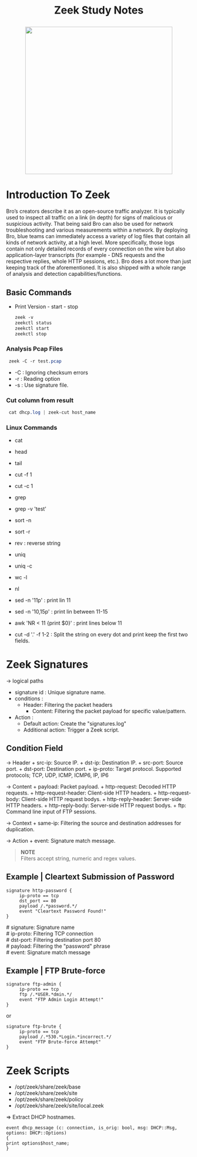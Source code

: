 <h1 align="center">Zeek Study Notes<p>
  
<p align="center">
<img src="https://netquestcorp.com/wp-content/uploads/2022/02/Zeek-Featured.png" height=400 >
</p>
  
# Introduction To Zeek
Bro’s creators describe it as an open-source traffic analyzer. It is typically used to inspect all traffic on a link (in depth) for signs of malicious or suspicious activity.
That being said Bro can also be used for network troubleshooting and various measurements within a network.
By deploying Bro, blue teams can immediately access a variety of log files that contain all kinds of network activity, at a high level. More specifically, those logs contain not only detailed records of every connection on the wire but also application-layer transcripts (for example - DNS requests and the respective replies, whole HTTP sessions, etc.). Bro does a lot more than just keeping track of the aforementioned.
It is also shipped with a whole range of analysis and detection capabilities/functions. 

## Basic Commands

+ Print Version - start - stop
  ```CSS
  zeek -v
  zeekctl status
  zeekctl start 
  zeekctl stop
  ```
### Analysis Pcap Files
```css
 zeek -C -r test.pcap
```
+ -C :  Ignoring checksum errors
+ -r :  Reading option
+ -s : Use signature file. 

### Cut column from result
```css
 cat dhcp.log | zeek-cut host_name
```



### Linux Commands

- cat
- head
- tail
- cut -f 1
- cut -c 1
- grep
- grep -v 'test'
- sort -n
- sort -r
- rev		: reverse string 
- uniq
- uniq -c 
- wc -l
- nl
- sed -n '11p' 		: print lin 11
- sed -n '10,15p' 	: print lin between 11-15
- awk 'NR < 11 {print $0}' : print lines below 11

- cut -d '.' -f 1-2	: 	Split the string on every dot and print keep the first two fields.




# Zeek Signatures

-> logical paths

- signature id :  Unique signature name.
- conditions :
  + Header: Filtering the packet headers
	+ Content: Filtering the packet payload for specific value/pattern.
- Action : 
	+ Default action: Create the "signatures.log" 
	+ Additional action: Trigger a Zeek script.



## Condition Field

-> Header
	+ src-ip: Source IP.
	+ dst-ip: Destination IP.
	+ src-port: Source port.
	+ dst-port: Destination port.
	+ ip-proto: Target protocol. Supported protocols; TCP, UDP, ICMP, ICMP6, IP, IP6

-> Content
	+ payload: Packet payload.
	+ http-request: Decoded HTTP requests.
	+ http-request-header: Client-side HTTP headers.
	+ http-request-body: Client-side HTTP request bodys.
	+ http-reply-header: Server-side HTTP headers.
	+ http-reply-body: Server-side HTTP request bodys.
	+ ftp: Command line input of FTP sessions.

-> Context
	+ same-ip: Filtering the source and destination addresses for duplication.

-> Action
	+ event: Signature match message.

>**NOTE**	
> Filters accept string, numeric and regex values.





## Example | Cleartext Submission of Password

```zeek
signature http-password {
     ip-proto == tcp
     dst_port == 80
     payload /.*password.*/
     event "Cleartext Password Found!"
}
```
\# signature: Signature name <br />
\# ip-proto: Filtering TCP connection <br />
\# dst-port: Filtering destination port 80 <br />
\# payload: Filtering the "password" phrase <br />
\# event: Signature match message <br />



## Example | FTP Brute-force

```zeek
signature ftp-admin {
     ip-proto == tcp
     ftp /.*USER.*dmin.*/
     event "FTP Admin Login Attempt!"
}
```

or
```zeek
signature ftp-brute {
     ip-proto == tcp
     payload /.*530.*Login.*incorrect.*/
     event "FTP Brute-force Attempt"
}
```



# Zeek Scripts

- /opt/zeek/share/zeek/base
- /opt/zeek/share/zeek/site
- /opt/zeek/share/zeek/policy
- /opt/zeek/share/zeek/site/local.zeek


=> Extract DHCP hostnames.
```zeek
event dhcp_message (c: connection, is_orig: bool, msg: DHCP::Msg, options: DHCP::Options)
{
print options$host_name;
}
```

























